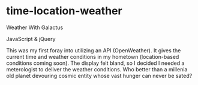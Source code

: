 # time-location-weather

Weather With Galactus

JavaScript & jQuery

This was my first foray into utilizing an API (OpenWeather). It gives the current time and weather conditions in my hometown (location-based conditions coming soon). The display felt bland, so I decided I needed a meterologist to deliver the weather conditions. Who better than a millenia old planet devouring cosmic entity whose vast hunger can never be sated?
